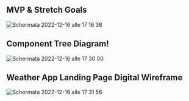 ## MVP & Stretch Goals
![Schermata 2022-12-16 alle 17 16 38](https://user-images.githubusercontent.com/111753918/208154735-28e06612-2273-454a-9ba5-97a5cba41712.png)

## Component Tree Diagram!  

![Schermata 2022-12-16 alle 17 30 00](https://user-images.githubusercontent.com/111753918/208155101-a8af166d-f0af-45d2-a034-349912b4ad57.png)

## Weather App Landing Page Digital Wireframe

![Schermata 2022-12-16 alle 17 31 56](https://user-images.githubusercontent.com/111753918/208155545-91532032-234e-4bd9-8c33-d257d58acee4.png)
